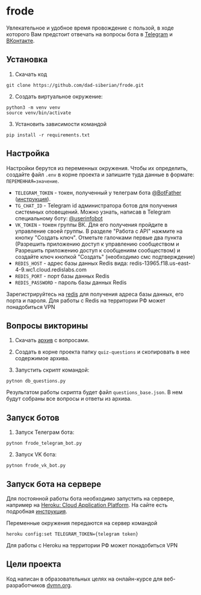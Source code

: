 # frode

Увлекательное и удобное время провождение с пользой, в ходе которого Вам предстоит отвечать на вопросы бота в [Telegram](https://t.me/frode_quiz_bot) и [ВКонтакте](https://vk.com/quiz_frode).

## Установка

1. Скачать код

```
git clone https://github.com/dad-siberian/frode.git
```

2. Создать виртуальное окружение:

```
python3 -m venv venv
source venv/bin/activate
```

3. Установить зависимости командой

```
pip install -r requirements.txt
```

## Настройка

Настройки берутся из переменных окружения. Чтобы их определить, создайте файл `.env` в корне проекта и запишите туда данные в формате: `ПЕРЕМЕННАЯ=значение`.

- `TELEGRAM_TOKEN` - токен, полученный у телеграм бота [@BotFather](https://telegram.me/BotFather) ([инструкция](https://botcreators.ru/blog/kak-sozdat-svoego-bota-v-botfather/)).
- `TG_CHAT_ID` - Telegram id администратора ботов для получения системных оповещений. Можно узнать, написав в Telegram специальному боту: [@userinfobot](https://t.me/userinfobot)
- `VK_TOKEN` - токен группы ВК. Для его получения пройдите в управление своей группы. В разделе "Работа с API" нажмите на кнопку "Создать ключ". Отметьте галочками первые два пункта (Разрешить приложению доступ к управлению сообществом и Разрешить приложению доступ к сообщениям сообществом) и создайте ключ кнопкой "Создать" (необходимо смс подтверждение)
- `REDIS_HOST` - адрес базы данных Redis вида: redis-13965.f18.us-east-4-9.wc1.cloud.redislabs.com
- `REDIS_PORT` - порт базы данных Redis
- `REDIS_PASSWORD` - пароль базы данных Redis

Зарегистрируйтесь на [redis](https://redis.com/) для получения адреса базы данных, его порта и пароля. Для работы с Redis на территории РФ может понадобиться VPN

## Вопросы викторины

1. Скачать [архив](https://dvmn.org/media/modules_dist/quiz-questions.zip) с вопросами.

2. Создать в корне проекта папку `quiz-questions` и скопировать в нее содержимое архива.

3. Запустить скрипт командой:

```
pytnon db_questions.py
```

Результатом работы скрипта будет файл `questions_base.json`. В нем будут собраны все вопросы и ответы из архива.

## Запуск ботов

1. Запуск Телеграм бота:

```
pytnon frode_telegram_bot.py
```

2. Запуск VK бота:

```
pytnon frode_vk_bot.py
```

## Запуск бота на сервере

Для постоянной работы бота необходимо запустить на сервере, например на [Heroku: Cloud Application Platform](https://www.heroku.com).
На сайте есть подробная [инструкция](https://devcenter.heroku.com/articles/getting-started-with-python).

Переменные окружения передаются на сервер командой

```
heroku config:set TELEGRAM_TOKEN={telegram token}
```

Для работы с Heroku на территории РФ может понадобиться VPN

## Цели проекта

Код написан в образовательных целях на онлайн-курсе для веб-разработчиков [dvmn.org](https://dvmn.org/).
